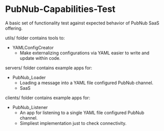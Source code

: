 # PubNub-Capabilities-Test

A basic set of functionality test against expected behavior of PubNub SaaS offering.

utils/ folder contains tools to:
- YAMLConfigCreator
	- Make externalizing configurations via YAML easier to write and update within code.

servers/ folder contains example apps for:
- PubNub_Loader
	- Loading a message into a YAML file configured PubNub channel.
	- SaaS

clients/ folder contains example apps for:
- PubNub_Listener
	- An app for listening to a single YAML file configured PubNub channel.  
	- Simpliest implementation just to check connectivity.